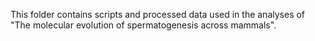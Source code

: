 This folder contains scripts and processed data used in the analyses of "The molecular evolution of spermatogenesis across mammals".
